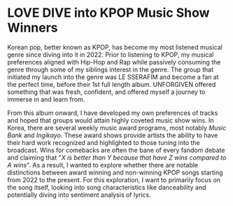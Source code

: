# LOVE DIVE into KPOP Music Show Winners

Korean pop, better known as KPOP, has become my most listened musical genre since diving into it in 2022. Prior to listening to KPOP, my musical preferences aligned with Hip-Hop and Rap while passively consuming the genre through some of my siblings interest in the genre. The group that initiated my launch into the genre was LE SSERAFIM and become a fan at the perfect time, before their 1st full length album. UNFORGIVEN offered something that was fresh, confident, and offered myself a journey to immerse in and learn from. 

From this album onward, I have developed my own preferences of tracks and hoped that groups would attain highly coveted music show wins. In Korea, there are several weekly music award programs, most notably *Music Bank* and *Ingikayo*. These award shows provide artists the ability to have their hard work recognized and highlighted to those tuning into the broadcast. Wins for comebacks are often the bane of every fandom debate and claiming that "*X is better than Y because that have Z wins compared to A wins*". As a result, I wanted to explore whether there are notable distinctions between award winning and non-winning KPOP songs starting from 2022 to the present. For this exploration, I want to primarily focus on the song itself, looking into song characteristics like danceability and potentially diving into sentiment analysis of lyrics.
